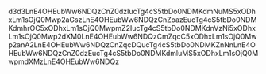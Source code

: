 d3d3LnE4OHEubWw6NDQzCnZ0dzIucTg4cS5tbDo0NDMKdmNuMS5xODhxLm1sOjQ0Mwp2aGszLnE4OHEubWw6NDQzCnZoazEucTg4cS5tbDo0NDMKdmhrOC5xODhxLm1sOjQ0MwpmZ2IucTg4cS5tbDo0NDMKdnVzNi5xODhxLm1sOjQ0Mwp2dXM0LnE4OHEubWw6NDQzCmZqcC5xODhxLm1sOjQ0Mwp2anA2LnE4OHEubWw6NDQzCnZqcDQucTg4cS5tbDo0NDMKZnNnLnE4OHEubWw6NDQzCnZ0dzEucTg4cS5tbDo0NDMKdmluMS5xODhxLm1sOjQ0MwpmdXMzLnE4OHEubWw6NDQz
